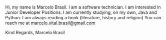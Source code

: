 Hi, my name is Marcelo Brasil. I am a software technician.
I am interested in Junior Developer Positions.
I am currently studying, on my own, Java and Python.
I am always reading a book (literature, history and religion)
You can reach me at marcelo.vital.brasil@gmail.com

Kind Regards,
Marcelo Brasil
